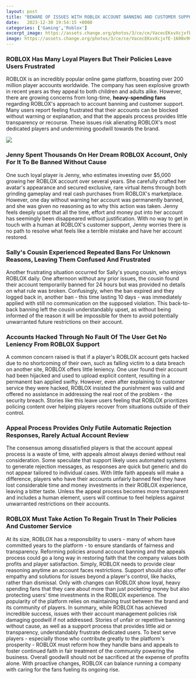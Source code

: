 ```yaml
---
layout: post
title: "BEWARE OF ISSUES WITH ROBLOX ACCOUNT BANNING AND CUSTOMER SUPPORT"
date:   2023-12-30 19:54:15 +0000
categories: ['Gaming','Roblox']
excerpt_image: https://assets.change.org/photos/3/ce/ce/VacecEKxvXcjxfE-1600x900-noPad.jpg?1529465681
image: https://assets.change.org/photos/3/ce/ce/VacecEKxvXcjxfE-1600x900-noPad.jpg?1529465681
---
```


### ROBLOX Has Many Loyal Players But Their Policies Leave Users Frustrated
ROBLOX is an incredibly popular online game platform, boasting over 200 million player accounts worldwide. The company has seen explosive growth in recent years as they appeal to both children and adults alike. However, there are growing concerns from long-time, **heavy-spending fans** regarding ROBLOX's approach to account banning and customer support. Many users report feeling frustrated that their accounts can be blocked without warning or explanation, and that the appeals process provides little transparency or recourse. These issues risk alienating ROBLOX's most dedicated players and undermining goodwill towards the brand. 

![](https://assets.change.org/photos/3/ce/ce/VacecEKxvXcjxfE-1600x900-noPad.jpg?1529465681)
### Jenny Spent Thousands On Her Dream ROBLOX Account, Only For It To Be Banned Without Cause
One such loyal player is Jenny, who estimates investing over $5,000 growing her ROBLOX account over several years. She carefully crafted her avatar's appearance and secured exclusive, rare virtual items through both grinding gameplay and real cash purchases from ROBLOX's marketplace. However, one day without warning her account was permanently banned, and she was given no reasoning as to why this action was taken. Jenny feels deeply upset that all the time, effort and money put into her account has seemingly been disappeared without justification. With no way to get in touch with a human at ROBLOX's customer support, Jenny worries there is no path to resolve what feels like a terrible mistake and have her account restored.
### Sally's Cousin Experienced Repeated Bans For Unknown Reasons, Leaving Them Confused And Frustrated 
Another frustrating situation occurred for Sally's young cousin, who enjoys ROBLOX daily. One afternoon without any prior issues, the cousin found their account temporarily banned for 24 hours but was provided no details on what rule was broken. Confusingly, when the ban expired and they logged back in, another ban - this time lasting 10 days - was immediately applied with still no communication on the supposed violation. This back-to-back banning left the cousin understandably upset, as without being informed of the reason it will be impossible for them to avoid potentially unwarranted future restrictions on their account.
### Accounts Hacked Through No Fault Of The User Get No Leniency From ROBLOX Support
A common concern raised is that if a player's ROBLOX account gets hacked due to no shortcoming of their own, such as falling victim to a data breach on another site, ROBLOX offers little leniency. One user found their account had been hijacked and used to upload explicit content, resulting in a permanent ban applied swifty. However, even after explaining to customer service they were hacked, ROBLOX insisted the punishment was valid and offered no assistance in addressing the real root of the problem - the security breach. Stories like this leave users feeling that ROBLOX prioritizes policing content over helping players recover from situations outside of their control.
### Appeal Process Provides Only Futile Automatic Rejection Responses, Rarely Actual Account Review 
The consensus among dissatisfied players is that the account appeal process is a waste of time, with appeals almost always denied without real consideration. Some speculate that support likely uses automated systems to generate rejection messages, as responses are quick but generic and do not appear tailored to individual cases. With little faith appeals will make a difference, players who have their accounts unfairly banned feel they have lost considerable time and money investments in their ROBLOX experience, leaving a bitter taste. Unless the appeal process becomes more transparent and includes a human element, users will continue to feel helpless against unwarranted restrictions on their accounts.
### ROBLOX Must Take Action To Regain Trust In Their Policies And Customer Service 
At its size, ROBLOX has a responsibility to users - many of whom have committed years to the platform - to ensure standards of fairness and transparency. Reforming policies around account banning and the appeals process could go a long way in restoring faith that the company values both profits and player satisfaction. Simply, ROBLOX needs to provide clear reasoning anytime an account faces restrictions. Support should also offer empathy and solutions for issues beyond a player's control, like hacks, rather than dismissal. Only with changes can ROBLOX show loyal, heavy spending fans that they care about more than just pocketing money but also protecting users' time investments in the ROBLOX experience. The popularity of the platform relies on maintaining trust between the brand and its community of players.
In summary, while ROBLOX has achieved incredible success, issues with their account management policies risk damaging goodwill if not addressed. Stories of unfair or repetitive banning without cause, as well as a support process that provides little aid or transparency, understandably frustrate dedicated users. To best serve players - especially those who contribute greatly to the platform's prosperity - ROBLOX must reform how they handle bans and appeals to foster continued faith in fair treatment of the community powering the business. Overall goodwill should not be sacrificed at the expense of profits alone. With proactive changes, ROBLOX can balance running a company with caring for the fans fueling its ongoing rise.
